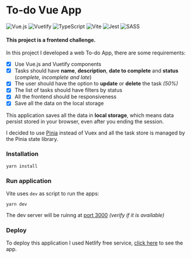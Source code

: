 # To-do Vue App

![Vue.js](https://img.shields.io/badge/vuejs-%2335495e.svg?style=for-the-badge&logo=vuedotjs&logoColor=%234FC08D)
![Vuetify](https://img.shields.io/badge/Vuetify-1867C0?style=for-the-badge&logo=vuetify&logoColor=AEDDFF)
![TypeScript](https://img.shields.io/badge/typescript-%23007ACC.svg?style=for-the-badge&logo=typescript&logoColor=white)
![Vite](https://img.shields.io/badge/vite-%23646CFF.svg?style=for-the-badge&logo=vite&logoColor=white)
![Jest](https://img.shields.io/badge/-jest-%23C21325?style=for-the-badge&logo=jest&logoColor=white)
![SASS](https://img.shields.io/badge/SASS-hotpink.svg?style=for-the-badge&logo=SASS&logoColor=white)

#### This project is a frontend challenge.

In this project I developed a web To-do App, there are some requirements:

- [x] Use Vue.js and Vuetify components
- [x] Tasks should have **name**, **description**, **date to complete** and **status** (_complete, incomplete and late_)
- [x] The user should have the option to **update** or **delete** the task *(50%)*
- [x] The list of tasks should have filters by status
- [x] All the frontend should be responsiveness
- [x] Save all the data on the local storage

This application saves all the data in **local storage**, which means data persist stored in your browser, even after you ending the session.

I decided to use [Pinia](https://pinia.vuejs.org/) instead of Vuex and all the task store is managed by the Pinia state library.

### Installation
`yarn install`

### Run application
Vite uses `dev` as script to run the apps:

`yarn dev`

The dev server will be ruinng at [port 3000](http://localhost:3000) _(verify if it is available)_

### Deploy
To deploy this application I used Netlify free service, [click here](https://todo-vue-app-allankildare.netlify.app/) to see the app.
